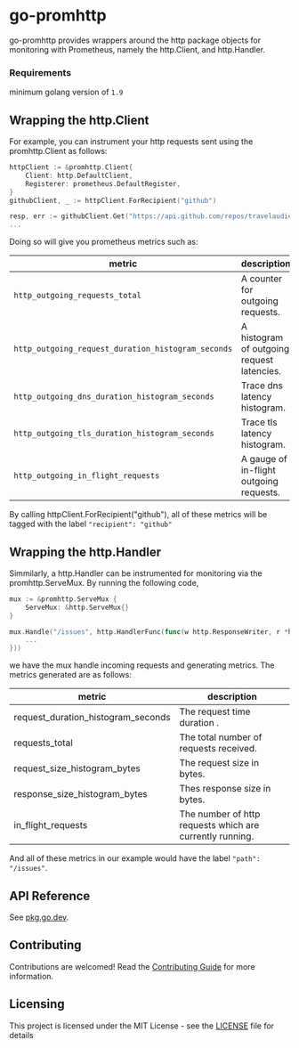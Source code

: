 # go-promhttp

go-promhttp provides wrappers around the http package objects for monitoring with Prometheus, namely the http.Client, and http.Handler.

### Requirements

minimum golang version of `1.9`

## Wrapping the http.Client
For example, you can instrument your http requests sent using the promhttp.Client as follows:

``` go
httpClient := &promhttp.Client{
	Client: http.DefaultClient,
	Registerer: prometheus.DefaultRegister,
}
githubClient, _ := httpClient.ForRecipient("github")

resp, err := githubClient.Get("https://api.github.com/repos/travelaudience/go-promhttp/issues")
...
```

Doing so will give you prometheus metrics such as:

| metric                                             | description                                |
|----------------------------------------------------|--------------------------------------------|
| `http_outgoing_requests_total`                     | A counter for outgoing requests.           |
| `http_outgoing_request_duration_histogram_seconds` | A histogram of outgoing request latencies. |
| `http_outgoing_dns_duration_histogram_seconds`     | Trace dns latency histogram.               |
| `http_outgoing_tls_duration_histogram_seconds`     | Trace tls latency histogram.               |
| `http_outgoing_in_flight_requests`                 | A gauge of in-flight outgoing requests.    |

By calling httpClient.ForRecipient("github"), all of these metrics will be tagged with the label `"recipient": "github"`

## Wrapping the http.Handler
Simmilarly, a http.Handler can be instrumented for monitoring via the promhttp.ServeMux. By running the following code,

``` go
mux := &promhttp.ServeMux {
	ServeMux: &http.ServeMux{}
}

mux.Handle("/issues", http.HandlerFunc(func(w http.ResponseWriter, r *http.Request) {
	...
}))
```

we have the mux handle incoming requests and generating metrics. The metrics generated are as follows:

| metric                             | description                                              |
|------------------------------------|----------------------------------------------------------|
| request_duration_histogram_seconds | The request time duration .                              |
| requests_total                     | The total number of requests received.                   |
| request_size_histogram_bytes       | The request size in bytes.                               |
| response_size_histogram_bytes      | Thes response size in bytes.                             |
| in_flight_requests                 | The number of http requests which are currently running. |

And all of these metrics in our example would have the label `"path": "/issues"`.

## API Reference

See [pkg.go.dev](https://pkg.go.dev/github.com/travelaudience/go-promhttp?tab=doc).

## Contributing

Contributions are welcomed! Read the [Contributing Guide](.github/CONTRIBUTING.md) for more information.

## Licensing

This project is licensed under the MIT License - see the [LICENSE](LICENSE) file for details
